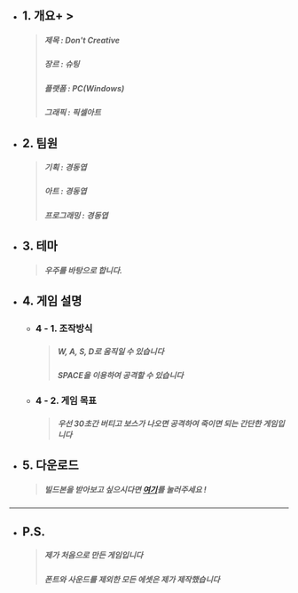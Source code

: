 + ## 1. 개요+ >
  >##### 제목 : Don't Creative
  >##### 장르 : 슈팅 
  >##### 플랫폼 : PC(Windows)
  >##### 그래픽 : 픽셀아트  

+ ## 2. 팀원 
  >##### 기획 : 경동엽
  >##### 아트 : 경동엽 
  >##### 프로그래밍 : 경동엽 

+ ## 3. 테마 
  >##### 우주를 바탕으로 합니다.

+ ## 4. 게임 설명 
  + ### 4 - 1. 조작방식
    >##### W, A, S, D로 움직일 수 있습니다
    >##### SPACE을 이용하여 공격할 수 있습니다
  + ### 4 - 2. 게임 목표
    >##### 우선 30초간 버티고 보스가 나오면 공격하여 죽이면 되는 간단한 게임입니다 

+ ## 5. 다운로드 
  >##### 빌드본을 받아보고 싶으시다면 [여기][Download]를 눌러주세요 ! 
---

+ ## P.S.
  >##### 제가 처음으로 만든 게임입니다 
  >##### 폰트와 사운드를 제외한 모든 에셋은 제가 제작했습니다

[Download]: https://drive.google.com/file/d/1Dy77sc_vRCrwLHtDppGD1K8F0ccVvJ70/view?usp=sharing
